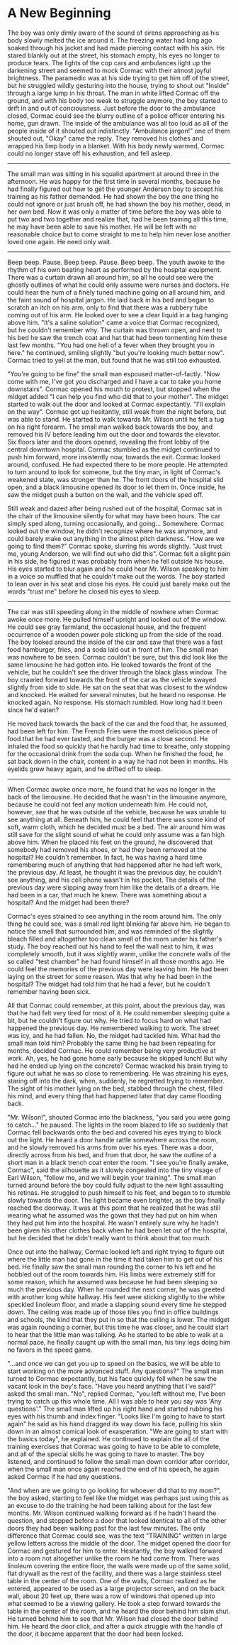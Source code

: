 # A New Beginning

The boy was only dimly aware of the sound of sirens approaching as his body slowly melted the ice around it. The freezing water had long ago soaked through his jacket and had made piercing contact with his skin. He stared blankly out at the street, his stomach empty, his eyes no longer to produce tears. The lights of the cop cars and ambulances light up the darkening street and seemed to mock Cormac with their almost joyful brightness. The paramedic was at his side trying to get him off of the street, but he struggled wildly gesturing into the house, trying to shout out "Inside" through a large lump in his throat. The man in white lifted Cormac off the ground, and with his body too weak to struggle anymore, the boy started to drift in and out of conciousness. Just before the door to the ambulance closed, Cormac could see the blurry outline of a police officer entering his home, gun drawn. The inside of the ambulance was all too loud as all of the people inside of it shouted out indistinctly. "Ambulance jargon!" one of them shouted out, "Okay" came the reply. They removed his clothes and wrapped his limp body in a blanket. With his body newly warmed, Cormac could no longer stave off his exhaustion, and fell asleep.

* * *

The small man was sitting in his squalid apartment at around three in the afternoon. He was happy for the first time in several months, because he had finally figured out how to get the younger Anderson boy to accept his training as his father demanded. He had shown the boy the one thing he could not ignore or just brush off, he had shown the boy his mother, dead, in her own bed. Now it was only a matter of time before the boy was able to put two and two together and realize that, had he been training all this time, he may have been able to save his mother. He will be left with no reasonable choice but to come straight to me to help him never lose another loved one again. He need only wait.

* * *

Beep beep. Pause. Beep beep. Pause. Beep beep. The youth awoke to the rhythm of his own beating heart as performed by the hospital equipment. There was a curtain drawn all around him, so all he could see were the ghostly outlines of what he could only assume were nurses and doctors. He could hear the hum of a finely tuned machine going on all around him, and the faint sound of hospital jargon. He laid back in his bed and began to scratch an itch on his arm, only to find that there was a rubbery tube coming out of his arm. He looked over to see a clear liquid in a bag hanging above him. "It's a saline solution" came a voice that Cormac recognized, but he couldn't remember why. The curtain was thrown open, and next to his bed he saw the trench coat and hat that had been tormenting him these last few months. "You had one hell of a fever when they brought you in here." he continued, smiling slightly "but you're looking much better now". Cormac tried to yell at the man, but found that he was still too exhausted.

"You're going to be fine" the small man espoused matter-of-factly. "Now come with me, I've got you discharged and I have a car to take you home downstairs". Cormac opened his mouth to protest, but stopped when the midget added "I can help you find who did that to your mother". The midget started to walk out the door and looked at Cormac expectantly. "I'll explain on the way". Cormac got up hesitantly, still weak from the night before, but was able to stand. He started to walk towards Mr. Wilson until he felt a tug on his right forearm. The small man walked back towards the boy, and removed his IV before leading him out the door and towards the elevator. Six floors later and the doors opened, revealing the front lobby of the central downtown hospital. Cormac stumbled as the midget continued to push him forward, more insistently now, towards the exit. Cormac looked around, confused. He had expected there to be more people. He attempted to turn around to look for someone, but the tiny man, in light of Cormac's weakened state, was stronger than he. The front doors of the hospital slid open, and a black limousine opened its door to let them in. Once inside, he saw the midget push a button on the wall, and the vehicle sped off.

Still weak and dazed after being rushed out of the hospital, Cormac sat in the chair of the limousine silently for what may have been hours. The car simply sped along, turning occasionally, and going... Somewhere. Cormac looked out the window, he didn't recognize where he was anymore, and could barely make out anything in the almost pitch darkness. "How are we going to find them?" Cormac spoke, slurring his words slightly. "Just trust me, young Anderson, we will find out who did this". Cormac felt a slight pain in his side, he figured it was probably from when he fell outside his house. His eyes started to blur again and he could hear Mr. Wilson speaking to him in a voice so muffled that he couldn't make out the words. The boy started to lean over in his seat and close his eyes. He could just barely make out the words "trust me" before he closed his eyes to sleep.

* * *

The car was still speeding along in the middle of nowhere when Cormac awoke once more. He pulled himself upright and looked out of the window. He could see gray farmland, the occasional house, and the frequent occurrence of a wooden power pole sticking up from the side of the road. The boy looked around the inside of the car and saw that there was a fast food hamburger, fries, and a soda laid out in front of him. The small man was nowhere to be seen. Cormac couldn't be sure, but this did look like the same limousine he had gotten into. He looked towards the front of the vehicle, but he couldn't see the driver through the black glass window. The boy crawled forward towards the front of the car as the vehicle swayed slightly from side to side. He sat on the seat that was closest to the window and knocked. He waited for several minutes, but he heard no response. He knocked again. No response. His stomach rumbled. How long had it been since he'd eaten?

He moved back towards the back of the car and the food that, he assumed, had been left for him. The French Fries were the most delicious piece of food that he had ever tasted, and the burger was a close second. He inhaled the food so quickly that he hardly had time to breathe, only stopping for the occasional drink from the soda cup. When he finished the food, he sat back down in the chair, content in a way he had not been in months. His eyelids grew heavy again, and he drifted off to sleep.

* * *

When Cormac awoke once more, he found that he was no longer in the back of the limousine. He decided that he wasn't in the limousine anymore, because he could not feel any motion underneath him. He could not, however, _see_ that he was outside of the vehicle, because he was unable to see anything at all. Beneath him, he could feel that there was some kind of soft, warm cloth, which he decided must be a bed. The air around him was still save for the slight sound of what he could only assume was a fan high above him. When he placed his feet on the ground, he discovered that somebody had removed his shoes, or had they been removed at the hospital? He couldn't remember. In fact, he was having a hard time remembering much of anything that had happened after he had left work, the previous day. At least, he thought it was the previous day, he couldn't see anything, and his cell phone wasn't in his pocket. The details of the previous day were slipping away from him like the details of a dream. He had been in a car, that much he knew. There was something about a hospital? And the midget had been there?

Cormac's eyes strained to see anything in the room around him. The only thing he could see, was a small red light blinking far above him. He began to notice the smell that surrounded him, and was reminded of the slightly bleach filled and altogether too clean smell of the room under his father's study. The boy reached out his hand to feel the wall next to him, it was completely smooth, but it was slightly warm, unlike the concrete walls of the so called "test chamber" he had found himself in all those months ago. He could feel the memories of the previous day were leaving him. He had been laying on the street for some reason. Was that why he had been in the hospital? The midget had told him that he had a fever, but he couldn't remember having been sick.

All that Cormac could remember, at this point, about the previous day, was that he had felt very tired for most of it. He could remember sleeping quite a bit, but he couldn't figure out why. He tried to focus hard on what had happened the previous day. He remembered walking to work. The street was icy, and he had fallen. No, the midget had tackled him. What had the small man told him? Probably the same thing he had been repeating for months, decided Cormac. He could remember being very productive at work. Ah, yes, he had gone home early because he skipped lunch! But why had he ended up lying on the concrete? Cormac wracked his brain trying to figure out what he was so close to remembering. He was straining his eyes, staring off into the dark, when, suddenly, he regretted trying to remember. The sight of his mother lying on the bed, stabbed through the chest, filled his mind, and every thing that had happened later that day came flooding back.

"Mr. Wilson!", shouted Cormac into the blackness, "you said you were going to catch..." he paused. The lights in the room blazed to life so suddenly that Cormac fell backwards onto the bed and covered his eyes trying to block out the light. He heard a door handle rattle somewhere across the room, and he slowly removed his arms from over his eyes. There was a door, directly across from his bed, and from that door, he saw the outline of a short man in a black trench coat enter the room. "I see you're finally awake, Cormac", said the silhouette as it slowly congealed into the tiny visage of Earl Wilson, "follow me, and we will begin your training". The small man turned around before the boy could fully adjust to the new light assaulting his retinas. He struggled to push himself to his feet, and began to to stumble slowly towards the door. The light became even brighter, as the boy finally reached the doorway. It was at this point that he realized that he was still wearing what he assumed was the gown that they had put on him when they had put him into the hospital. He wasn't entirely sure why he hadn't been given his other clothes back when he had been let out of the hospital, but he decided that he didn't really want to think about that too much.

Once out into the hallway, Cormac looked left and right trying to figure out where the little man had gone in the time it had taken him to get out of his bed. He finally saw the small man rounding the corner to his left and he hobbled out of the room towards him. His limbs were extremely stiff for some reason, which he assumed was because he had been sleeping so much the previous day. When he rounded the next corner, he was greeted with another long white hallway. His feet were sticking slightly to the white speckled linoleum floor, and made a slapping sound every time he stepped down. The ceiling was made up of those tiles you find in office buildings and schools, the kind that they put in so that the ceiling is lower. The midget was again rounding a corner, but this time he was closer, and he could start to hear that the little man was talking. As he started to be able to walk at a normal pace, he finally caught up with the small man, his tiny legs doing him no favors in the speed game.

"...and once we can get you up to speed on the basics, we will be able to start working on the more advanced stuff. Any questions?" The small man turned to Cormac expectantly, but his face quickly fell when he saw the vacant look in the boy's face. "Have you heard anything that I've said?" asked the small man. "No", replied Cormac, "you left without me, I've been trying to catch up this whole time. All I was able to hear you say was 'Any questions'." The small man lifted up his right hand and started rubbing his eyes with his thumb and index finger. "Looks like I'm going to have to start again" he said as his hand dragged its way down his face, pulling his skin down in an almost comical look of exasperation. "We are going to start with the basics today", he explained. He continued to explain the all of the training exercises that Cormac was going to have to be able to complete, and all of the special skills he was going to have to master. The boy listened, and continued to follow the small man down corridor after corridor, when the small man once again reached the end of his speech, he again asked Cormac if he had any questions.

"And when are we going to go looking for whoever did that to my mom?", the boy asked, starting to feel like the midget was perhaps just using this as an excuse to do the training he had been talking about for the last few months. Mr. Wilson continued walking forward as if he hadn't heard the question, and stopped before a door that looked identical to all of the other doors they had been walking past for the last few minutes. The only difference that Cormac could see, was the text "TRAINING" written in large yellow letters across the middle of the door. The midget opened the door for Cormac and gestured for him to enter. Hesitantly, the boy walked forward into a room not altogether unlike the room he had come from. There was linoleum covering the entire floor, the walls were made up of the same solid, flat drywall as the rest of the facility, and there was a large stainless steel table in the center of the room. One of the walls, Cormac realized as he entered, appeared to be used as a large projector screen, and on the back wall, about 20 feet up, there was a row of windows that opened up into what seemed to be a viewing gallery. He took a step forward towards the table in the center of the room, and he heard the door behind him slam shut. He turned behind him to see that Mr. Wilson had closed the door behind him. He heard the door click, and after a quick struggle with the handle of the door, it became apparent that the door had been locked.
